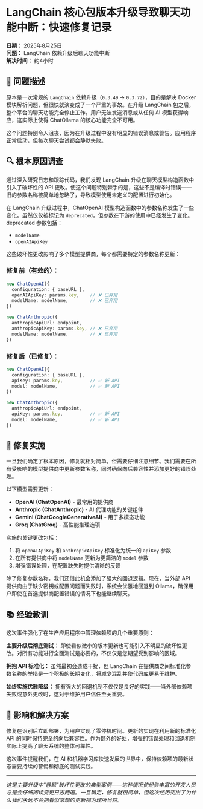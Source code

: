 # LangChain 核心包版本升级导致聊天功能中断：快速修复记录

**日期：** 2025年8月25日  
**问题：** LangChain 依赖升级后聊天功能中断  
**解决时间：** 约4小时  

## 🐛 问题描述

原本是一次常规的 `LangChain` 依赖升级（`0.3.49` -> `0.3.72`），目的是解决 Docker 模块解析问题，但很快就演变成了一个严重的事故。在升级 LangChain 包之后，整个平台的聊天功能完全停止工作。用户无法发送消息或从任何 AI 模型获得响应，这实际上使得 ChatOllama 的核心功能完全不可用。

这个问题特别令人沮丧，因为在升级过程中没有明显的错误消息或警告。应用程序正常启动，但每次聊天尝试都会静默失败。

## 🔍 根本原因调查

通过深入研究日志和跟踪代码，我们发现 LangChain 升级在聊天模型构造函数中引入了破坏性的 API 更改。使这个问题特别棘手的是，这些不是编译时错误——旧的参数名称被简单地忽略了，导致模型使用未定义的配置进行初始化。

在 LangChain 升级过程中，ChatOpenAI 模型构造函数中的参数名称发生了一些变化。虽然仅仅被标记为 `deprecated`，但参数在下游的使用中已经发生了变化。deprecated 参数包括：

- `modelName`
- `openAIApiKey`

这些破坏性更改影响了多个模型提供商，每个都需要特定的参数名称更新：

### 修复前（有效的）：
```typescript
new ChatOpenAI({
  configuration: { baseURL },
  openAIApiKey: params.key,    // ❌ 已弃用
  modelName: modelName,        // ❌ 已弃用
})

new ChatAnthropic({
  anthropicApiUrl: endpoint,
  anthropicApiKey: params.key, // ❌ 已弃用  
  modelName: modelName,        // ❌ 已弃用
})
```

### 修复后（已修复）：
```typescript
new ChatOpenAI({
  configuration: { baseURL },
  apiKey: params.key,          // ✅ 新 API
  model: modelName,            // ✅ 新 API
})

new ChatAnthropic({
  anthropicApiUrl: endpoint,
  apiKey: params.key,          // ✅ 新 API
  model: modelName,            // ✅ 新 API
})
```

## 🔧 修复实施

一旦我们确定了根本原因，修复就相对简单，但需要仔细注意细节。我们需要在所有受影响的模型提供商中更新参数名称，同时确保向后兼容性并添加更好的错误处理。

以下模型需要更新：
- **OpenAI (ChatOpenAI)** - 最常用的提供商
- **Anthropic (ChatAnthropic)** - AI 代理功能的关键组件
- **Gemini (ChatGoogleGenerativeAI)** - 用于多模态功能
- **Groq (ChatGroq)** - 高性能推理选项

实施的关键更改包括：
1. 将 `openAIApiKey` 和 `anthropicApiKey` 标准化为统一的 `apiKey` 参数
2. 在所有提供商中将 `modelName` 更新为更简洁的 `model` 参数
3. 增强错误处理，在配置缺失时提供清晰的反馈

除了修复参数名称，我们还借此机会添加了强大的回退逻辑。现在，当外部 API 提供商由于缺少密钥或配置问题而失败时，系统会优雅地回退到 Ollama，确保用户即使在首选提供商配置错误的情况下也能继续聊天。

## 📚 经验教训

这次事件强化了在生产应用程序中管理依赖项的几个重要原则：

**主要升级后彻底测试：** 即使看似微小的版本更新也可能引入不明显的破坏性更改。对所有功能进行全面测试是必要的，不仅仅是您期望受到影响的区域。

**拥抱 API 标准化：** 虽然最初会造成干扰，但 LangChain 在提供商之间标准化参数名称的举措是一个积极的长期变化，将减少混乱并使代码库更易于维护。

**始终实施优雅降级：** 拥有强大的回退机制不仅仅是良好的实践——当外部依赖项失败或意外更改时，这对于维护用户信任至关重要。

## 🚀 影响和解决方案

修复在识别后立即部署，为用户实现了零停机时间。更新的实现在利用新的标准化 API 的同时保持完全的向后兼容性。作为额外的好处，增强的错误处理和回退机制实际上提高了聊天系统的整体可靠性。

这次事件提醒我们，在 AI 和机器学习库快速发展的世界中，保持依赖项的最新状态需要持续的警惕和彻底的测试实践。

---

*这是主要升级中"静默"破坏性更改的典型案例——这种情况使经验丰富的开发人员总是会仔细阅读变更日志两遍。一旦确定，修复就很简单，但这次经历突出了为什么我们永远不会把看似常规的更新视为理所当然。*
